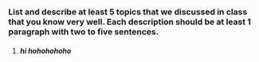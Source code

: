 ### List and describe at least 5 topics that we discussed in class that you know very well. Each description should be at least 1 paragraph with two to five sentences.

1. ##### hi hohohohoho